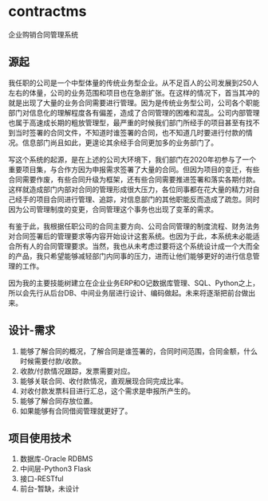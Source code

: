 # contractms
企业购销合同管理系统

## 源起
我任职的公司是一个中型体量的传统业务型企业。从不足百人的公司发展到250人左右的体量，公司的业务范围和项目也在急剧扩张。在这样的情况下，首当其冲的就是出现了大量的业务合同需要进行管理。因为是传统业务型公司，公司各个职能部门对信息化的理解程度各有偏差，造成了合同管理的困难和混乱。公司内部管理也属于高速成长期的粗放管理型，最严重的时候我们部门所经手的项目甚至有找不到当时签署的合同文件，不知道时谁签署的合同，也不知道几时要进行付款的情况。信息部门尚且如此，更遑论其余经手合同更加多的业务部门了。

写这个系统的起源，是在上述的公司大环境下，我们部门在2020年初参与了一个重要项目集，与合作方因为申报需求签署了大量的合同。但因为项目的变迁，有些合同需要作废，有些合同升级为框架，还有些合同需要推进签署和落实各期付款。这样就造成部门内部对合同的管理形成很大压力，各位同事都在花大量的精力对自己经手的项目合同进行管理、追踪，对信息部门的其他职能反而造成了疏忽。同时因为公司管理制度的变更，合同管理这个事务也出现了变革的需求。

有鉴于此，我根据任职公司的合同主要方向、公司合同管理的制度流程、财务法务对合同签署后的管理要求等内容开始设计这套系统。也因为于此，本系统未必能适合所有人的合同管理要求。当然，我也从未考虑过要将这个系统设计成一个大而全的产品，我只希望能够减轻部门内同事的压力，进而让他们能够更好的进行信息管理的工作。

因为我的主要技能树建立在企业业务ERP和O记数据库管理、SQL、Python之上，所以会先行从后台DB、中间业务层进行设计、编码做起。未来将逐渐把前台做出来。

## 设计-需求
1. 能够了解合同的概况，了解合同是谁签署的，合同时间范围，合同金额，什么时候需要付款/收款。
2. 收款/付款情况跟踪，发票需要对应。
3. 能够关联合同、收付款情况，直观展现合同完成比率。
4. 对收付款发票科目进行汇总，这个需求是申报所产生的。
5. 能够了解合同存放位置。
6. 如果能够有合同借阅管理就更好了。

## 项目使用技术
1. 数据库-Oracle RDBMS
2. 中间层-Python3 Flask
3. 接口-RESTful
4. 前台-暂缺，未设计
